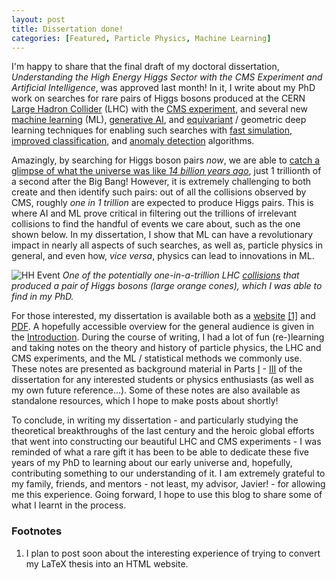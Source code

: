 ```yaml
---
layout: post
title: Dissertation done!
categories: [Featured, Particle Physics, Machine Learning]
---
```


I'm happy to share that the final draft of my doctoral dissertation, *Understanding the High Energy Higgs Sector with the CMS Experiment and Artificial Intelligence*, was approved last month!
In it, I write about my PhD work on searches for rare pairs of Higgs bosons produced at the CERN [Large Hadron Collider](https://rkansal47.github.io/dissertation/TheCERNLargeHadronCollider.html) (LHC) with the [CMS experiment](https://rkansal47.github.io/dissertation/Overview.html), and several new [machine learning](https://rkansal47.github.io/dissertation/Introduction1.html) (ML), [generative AI](https://rkansal47.github.io/dissertation/Autoencodersandgenerativemodels.html), and [equivariant](https://rkansal47.github.io/dissertation/Equivariantneuralnetworks.html) / geometric deep learning techniques for enabling such searches with [fast simulation]((https://rkansal47.github.io/dissertation/AcceleratingSimulationswithAI.html)), [improved classification](https://rkansal47.github.io/dissertation/BoostedHiggsidentification.html), and [anomaly detection](https://rkansal47.github.io/dissertation/Introduction3.html) algorithms.

Amazingly, by searching for Higgs boson pairs *now*, we are able to [catch a glimpse of what the universe was like *14 billion years ago*]((https://rkansal47.github.io/dissertation/TheHiggssector.html#higgs-pair-production-in-the-sm)), just 1 trillionth of a second after the Big Bang!
However, it is extremely challenging to both create and then identify such pairs: out of all the collisions observed by CMS, roughly *one in 1 trillion* are expected to produce Higgs pairs.
This is where AI and ML prove critical in filtering out the trillions of irrelevant collisions to find the handful of events we care about, such as the one shown below.
In my dissertation, I show that ML can have a revolutionary impact in nearly all aspects of such searches, as well as, particle physics in general, and even how, *vice versa*, physics can lead to innovations in ML.

![HH Event](https://rkansal47.github.io/dissertation/figures/01-SM-03-SM/qcd/bbww_event.png)
*One of the potentially one-in-a-trillion LHC [collisions](https://cms3d.web.cern.ch/HIG-23-012/) that produced a pair of Higgs bosons (large orange cones), which I was able to find in my PhD.*

For those interested, my dissertation is available both as a [website](https://rkansal47.github.io/dissertation) [[1]](#footnotes) and [PDF](https://github.com/rkansal47/dissertation/blob/gh-pages/dissertation.pdf?raw=true).
A hopefully accessible overview for the general audience is given in the [Introduction](https://rkansal47.github.io/dissertation/Introduction.html).
During the course of writing, I had a lot of fun (re-)learning and taking notes on the theory and history of particle physics, the LHC and CMS experiments, and the ML / statistical methods we commonly use.
These notes are presented as background material in Parts [I](https://rkansal47.github.io/dissertation/TheoreticalBackground.html) - [III](https://rkansal47.github.io/dissertation/AIMLandStatisticsBackground.html) of the dissertation for any interested students or physics enthusiasts (as well as my own future reference...).
Some of these notes are also available as standalone resources, which I hope to make posts about shortly!

To conclude, in writing my dissertation - and particularly studying the theoretical breakthroughs of the last century and the heroic global efforts that went into constructing our beautiful LHC and CMS experiments - I was reminded of what a rare gift it has been to be able to dedicate these five years of my PhD to learning about our early universe and, hopefully, contributing something to our understanding of it.
I am extremely grateful to my family, friends, and mentors - not least, my advisor, Javier! - for allowing me this experience.
Going forward, I hope to use this blog to share some of what I learnt in the process.





### Footnotes

1. I plan to post soon about the interesting experience of trying to convert my LaTeX thesis into an HTML website.

<!-- 

More technically, we are able to uniquely measure the strength of the Higgs self-coupling, which is directly related to the [metastability of the early universe](https://rkansal47.github.io/dissertation/TheHiggssector.html#higgs-pair-production-in-the-sm).

Moreover, my focus was on *very high energy* Higgs bosons


Such searches, particularly at very high enegies, also allow measurements of the two-Higgs to two-vector-boson (HHVV)  -->